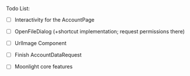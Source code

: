 Todo List:
 - [ ] Interactivity for the AccountPage
 - [ ] OpenFileDialog (+shortcut implementation; request permissions there)
 - [ ] UrlImage Component
 - [ ] Finish AccountDataRequest

 - [ ] Moonlight core features